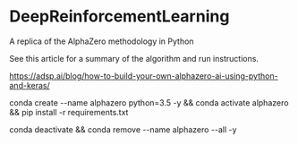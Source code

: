 # DeepReinforcementLearning
A replica of the AlphaZero methodology in Python

See this article for a summary of the algorithm and run instructions.

https://adsp.ai/blog/how-to-build-your-own-alphazero-ai-using-python-and-keras/

conda create --name alphazero python=3.5 -y && conda activate alphazero && pip install -r requirements.txt

conda deactivate && conda remove --name alphazero --all -y
